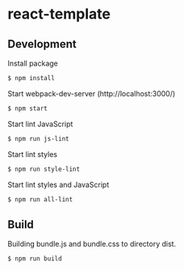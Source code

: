 # react-template

## Development
Install package
```sh
$ npm install
```
Start webpack-dev-server (http://localhost:3000/)
```sh
$ npm start
```
Start lint JavaScript
```sh
$ npm run js-lint
```
Start lint styles
```sh
$ npm run style-lint
```
Start lint styles and JavaScript
```sh
$ npm run all-lint
```
## Build
Building  bundle.js and bundle.css to directory dist.
```sh
$ npm run build
```
